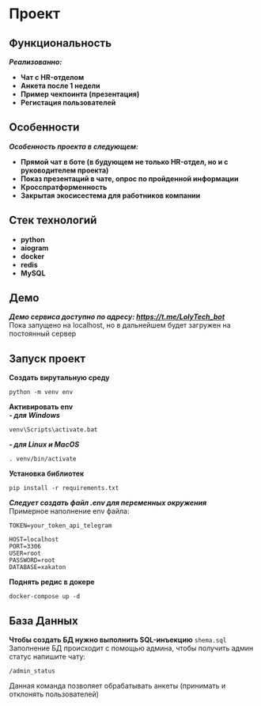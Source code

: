 # Проект
## Функциональность
***Реализованно:***
- **Чат с HR-отделом**
- **Анкета после 1 недели** 
- **Пример чекпоинта (презентация)**
- **Регистация пользователей**
  
  
## Особенности
***Особенность проекта в следующем:***
- **Прямой чат в боте (в будующем не только HR-отдел, но и с руководителем проекта)**
- **Показ презентаций в чате, опрос по пройденной информации**
- **Кросспратформенность**
- **Закрытая экосисестема для работников компании**

## Стек технологий
  
- **python**
- **aiogram**
- **docker**
- **redis**
- **MySQL**

## Демо
***Демо сервиса доступно по адресу: https://t.me/LolyTech_bot***  
Пока запущено на localhost, но в дальнейшем будет загружен на постоянный сервер

## Запуск проект
**Создать вирутальную среду**   
```commandline
python -m venv env
```
**Активировать env**  
***- для Windows***
```commandline
venv\Scripts\activate.bat
```
***- для Linux и MacOS***
```commandline
. venv/bin/activate
```
**Установка библиотек**
```commandline
pip install -r requirements.txt
```  
***Следует создать файл .env для переменных окружения***  
Примерное наполнение env файла:  
```commandline
TOKEN=your_token_api_telegram

HOST=localhost
PORT=3306
USER=root
PASSWORD=root
DATABASE=xakaton
```

**Поднять редис в докере**
```commandline
docker-compose up -d
```
## База Данных
**Чтобы создать БД нужно выполнить SQL-инъекцию** `shema.sql`  
Заполнение БД происходит с помощью админа, чтобы получить админ статус напишите чату:  
```
/admin_status
```
Данная команда позволяет обрабатывать анкеты (принимать и отклонять пользователей)